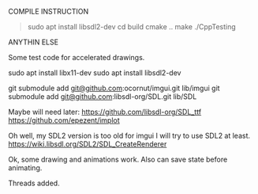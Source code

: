 
COMPILE INSTRUCTION

>sudo apt install libsdl2-dev
>cd build
>cmake ..
>make
>./CppTesting


ANYTHIN ELSE

Some test code for accelerated drawings.

sudo apt install libx11-dev
sudo apt install libsdl2-dev

git submodule add git@github.com:ocornut/imgui.git lib/imgui
git submodule add git@github.com:libsdl-org/SDL.git lib/SDL

Maybe will need later:
https://github.com/libsdl-org/SDL_ttf
https://github.com/epezent/implot




Oh well, my SDL2 version is too old for imgui
I will try to use SDL2 at least.
https://wiki.libsdl.org/SDL2/SDL_CreateRenderer


Ok, some drawing and animations work.
Also can save state before animating.

Threads added.

